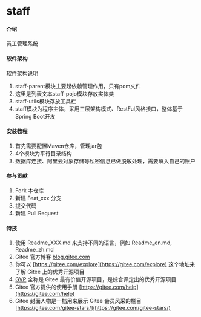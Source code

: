 # staff

#### 介绍
员工管理系统

#### 软件架构
软件架构说明
1. staff-parent模块主要起依赖管理作用，只有pom文件
2. 这里是列表文本staff-pojo模块存放实体类
3. staff-utils模块存放工具栏
4. staff模块为程序主体，采用三层架构模式、RestFul风格接口，整体基于Spring Boot开发
#### 安装教程

1.  首先需要配置Maven仓库，管理jar包
2.  4个模块为平行目录结构
3.  数据库连接、阿里云对象存储等私密信息已做脱敏处理，需要填入自己的账户


#### 参与贡献

1.  Fork 本仓库
2.  新建 Feat_xxx 分支
3.  提交代码
4.  新建 Pull Request


#### 特技

1.  使用 Readme\_XXX.md 来支持不同的语言，例如 Readme\_en.md, Readme\_zh.md
2.  Gitee 官方博客 [blog.gitee.com](https://blog.gitee.com)
3.  你可以 [https://gitee.com/explore](https://gitee.com/explore) 这个地址来了解 Gitee 上的优秀开源项目
4.  [GVP](https://gitee.com/gvp) 全称是 Gitee 最有价值开源项目，是综合评定出的优秀开源项目
5.  Gitee 官方提供的使用手册 [https://gitee.com/help](https://gitee.com/help)
6.  Gitee 封面人物是一档用来展示 Gitee 会员风采的栏目 [https://gitee.com/gitee-stars/](https://gitee.com/gitee-stars/)
